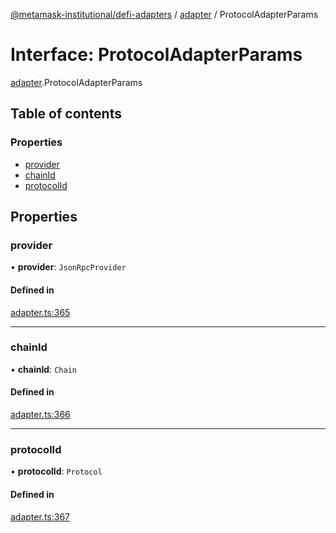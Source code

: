 [@metamask-institutional/defi-adapters](../README.md) / [adapter](../modules/adapter.md) / ProtocolAdapterParams

# Interface: ProtocolAdapterParams

[adapter](../modules/adapter.md).ProtocolAdapterParams

## Table of contents

### Properties

- [provider](adapter.ProtocolAdapterParams.md#provider)
- [chainId](adapter.ProtocolAdapterParams.md#chainid)
- [protocolId](adapter.ProtocolAdapterParams.md#protocolid)

## Properties

### provider

• **provider**: `JsonRpcProvider`

#### Defined in

[adapter.ts:365](https://github.com/consensys-vertical-apps/mmi-defi-adapters/blob/main/src/types/adapter.ts#L365)

___

### chainId

• **chainId**: `Chain`

#### Defined in

[adapter.ts:366](https://github.com/consensys-vertical-apps/mmi-defi-adapters/blob/main/src/types/adapter.ts#L366)

___

### protocolId

• **protocolId**: `Protocol`

#### Defined in

[adapter.ts:367](https://github.com/consensys-vertical-apps/mmi-defi-adapters/blob/main/src/types/adapter.ts#L367)
